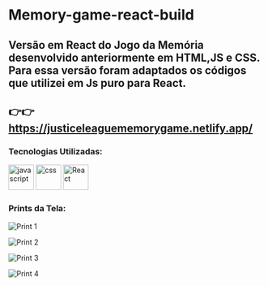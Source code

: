 # Memory-game-react-build

## Versão em React do Jogo da Memória desenvolvido anteriormente em HTML,JS e CSS. <br> Para essa versão foram adaptados os códigos que utilizei em Js puro para React.
## 👉👉 https://justiceleaguememorygame.netlify.app/

### Tecnologias Utilizadas:

<div style="display=inline-block">
<img src="https://cdn.iconscout.com/icon/free/png-256/javascript-2752148-2284965.png" alt="javascript"width="50px" height="50px" >
 <img src="https://cdn.jsdelivr.net/gh/devicons/devicon/icons/css3/css3-original-wordmark.svg" alt="css" width="50px" height="50px" >
  <img src="https://cdn.jsdelivr.net/gh/devicons/devicon/icons/react/react-original-wordmark.svg" alt="React" width="50px" height="50px" >
 </div>

### Prints da Tela:

![Print 1](https://user-images.githubusercontent.com/84424883/136845191-1fceac5b-f335-45e9-9107-b5a0bb44a181.png)<br>

![Print 2](https://user-images.githubusercontent.com/84424883/136845254-ee233f73-b91f-4844-a48c-8c07a8ededbd.png)<br>

![Print 3](https://user-images.githubusercontent.com/84424883/136845270-97d5411e-fdad-4739-804e-c518071f7ead.png)<br>


![Print 4](https://user-images.githubusercontent.com/84424883/136845294-160f77dd-0402-472d-a4b5-bfb801442388.png)<br>


